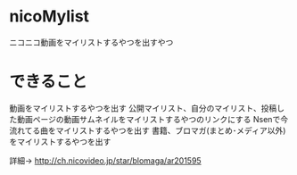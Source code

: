 nicoMylist
==========

ニコニコ動画をマイリストするやつを出すやつ

できること
==========
動画をマイリストするやつを出す
公開マイリスト、自分のマイリスト、投稿した動画ページの動画サムネイルをマイリストするやつのリンクにする
Nsenで今流れてる曲をマイリストするやつを出す
書籍、ブロマガ(まとめ･メディア以外)をマイリストするやつを出す

詳細-> http://ch.nicovideo.jp/star/blomaga/ar201595
